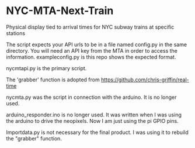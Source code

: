 # NYC-MTA-Next-Train
Physical display tied to arrival times for NYC subway trains at specific stations


The script expects your API urls to be in a file named config.py in the same directory.  You will need an API key from the MTA in order to access the information.  exampleconfig.py is this repo shows the expected format.

nycmtapi.py is the primary script.

The 'grabber' function is adopted from https://github.com/chris-griffin/real-time

nycmta.py was the script in connection with the arduino.  It is no longer used.

arduino_responder.ino is no longer used. It was written when I was using the arduino to drive the neopixels. Now I am just using the pi GPIO pins.

Importdata.py is not necessary for the final product. I was using it to rebuild the "grabber" function.
